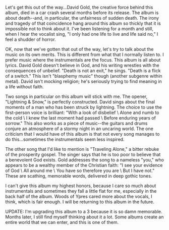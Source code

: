 Let's get this out of the way...David Gold, the creative force behind this album, died in a car crash
several months before its release. The album is about death--and, in particular, the
unfairness of sudden death. The irony and tragedy of that coincidence hang around this album so thickly that it is
impossible not to think about it. I've been listening for a month and still, when I hear the vocalist
sing, "I only had one life to live and life said no," I feel a shudder of horror.

OK, now that we've gotten that out of the way, let's try to talk about the music on its own merits. This is different
from what that I normally listen to. I prefer music where the instrumentals are the focus. This album
is all about lyrics. David Gold doesn't believe in God, and his writing wrestles with the consequences of unbelief. "Death
is not an exit," he sings. "Death is a flick of a switch." This isn't "blasphemy music" though (another subgenre
within metal). David isn't mocking religion; he's seriously trying to find meaning in a life
without faith.

Two songs in particular on this album will stick with me. The opener, "Lightning & Snow," is
perfectly constructed. David sings about the final moments of a man who has been struck by lightning. The choice
to use the first-person voice is brilliant: "With a look of disbelief \\ Alone and numb to the cold \\ I knew the last
moment had passed \\ Before enduring years of sorrow." This also works as a piece of music--the guitars and drums
conjure an atmosphere of a stormy night in an uncaring world. The one criticism that I would have of this album
is that not every song manages to do this...sometimes the instrumentals seem less inspired.

The other song that I'd like to mention is "Traveling Alone," a bitter rebuke of the
prosperity gospel. The singer says that he is too poor to believe that a benevolent God exists. Gold addresses the
song to a nameless "you," who appears to be a wealthy member of the Christian faith: "I see your evidence of God
\\ All around me \\ You have so therefore you are \\ But I have not." These are scathing, memorable words, delivered in
deep gothic tones.

I can't give this album my highest honors, because I care so much about instrumentals and sometimes they fall a little
flat for me, especially in the back half of the album. Woods of Ypres cared more about the vocals, I think, which
is fair enough. I will be returning to this album in the future.

UPDATE: I'm upgrading this album to a 3 because it is so damn memorable. Months later, I still find myself thinking
about it a lot. Some albums create an entire world that we can enter, and this is one of them.
